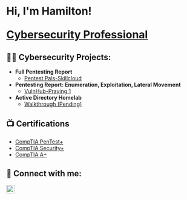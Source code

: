 <h1>Hi, I'm Hamilton! 

<a href="https://www.linkedin.com/in/hamilton-thomas404/">Cybersecurity Professional</a>

<h2>👨‍💻 Cybersecurity Projects:</h2>

- <b>Full Pentesting Report</b>
  - [Pentest Pals-Skillcloud](https://github.com/joshmadakor1/Algorithms-Practice)
- <b>Pentesting Report: Enumeration, Exploitation, Lateral Movement</b>
  - [VulnHub-Praying 1](https://github.com/joshmadakor1/4chan-Image-Analysis-Middleware-C964) 
- <b>Active Directory Homelab</b>
  - [Walkthrough (Pending)](https://github.com/hamiltont912/Sentinel-Lab)

<h2>📺 Certifications</h2>

- [CompTIA PenTest+](https://www.credly.com/badges/39829713-229b-48f9-857a-a424a5e543f9/public_url)
- [CompTIA Security+](https://www.credly.com/badges/5db1532e-4f4e-407e-b37e-c635f9759402/public_url)
- [CompTIA A+](https://www.credly.com/badges/c4a17551-c2c5-4135-a321-4911ee3926d4/public_url)

<h2> 🤳 Connect with me:</h2>

[<img align="left" alt="JoshMadakor | LinkedIn" width="22px" src="https://cdn.jsdelivr.net/npm/simple-icons@v3/icons/linkedin.svg" />][linkedin]

[linkedin]: https://www.linkedin.com/in/hamilton-thomas404/

<!--
**joshmadakor1/joshmadakor1** is a ✨ _special_ ✨ repository because its `README.md` (this file) appears on your GitHub profile.

Here are some ideas to get you started:

- 🔭 I’m currently working on ...
- 🌱 I’m currently learning ...
- 👯 I’m looking to collaborate on ...
- 🤔 I’m looking for help with ...
- 💬 Ask me about ...
- 📫 How to reach me: ...
- 😄 Pronouns: ...
- ⚡ Fun fact: ...
-->
